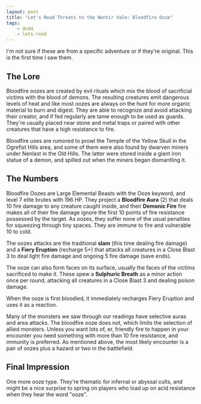 ```yaml
---
layout: post
title: "Let's Read Threats to the Nentir Vale: Bloodfire Ooze"
tags:
    - dnd4
    - lets-read
---
```


I'm not sure if these are from a specific adventure or if they're original. This
is the first time I saw them.

## The Lore

Bloodfire oozes are created by evil rituals which mix the blood of sacrificial
victims with the blood of demons. The resulting creatures emit dangerous levels
of heat and like most oozes are always on the hunt for more organic material to
burn and digest. They are able to recognize and avoid attacking their creator,
and if fed regularly are tame enough to be used as guards. They're usually
placed near stone and metal traps or paired with other creatures that have a
high resistance to fire.

Bloodfire uses are rumored to prowl the Temple of the Yellow Skull in the
Ogrefist Hills area, and some of them were also found by dwarven miners under
Nenlast in the Old Hills. The latter were stored inside a giant iron statue of a
demon, and spilled out when the miners began dismantling it.

## The Numbers

Bloodfire Oozes are Large Elemental Beasts with the Ooze keyword, and level 7
elite brutes with 196 HP. They project a **Bloodfire Aura** (2) that deals 10
fire damage to any creature caught inside, and their **Demonic Fire** fire makes
all of their fire damage ignore the first 10 points of fire resistance possessed
by the target. As oozes, they suffer none of the usual penalties for squeezing
through tiny spaces. They are immune to fire and vulnerable 10 to cold.

The oozes attacks are the traditional **slam** (this time dealing fire damage) and
a **Fiery Eruption** (recharge 5+) that attacks all creatures in a Close Blast 3
to deal light fire damage and ongoing 5 fire damage (save ends).

The ooze can also form faces on its surface, usually the faces of the victims
sacrificed to make it. These spew a **Sulphuric Breath** as a minor action once
per round, attacking all creatures in a Close Blast 3 and dealing poison damage.

When the ooze is first bloodied, it immediately recharges Fiery Eruption and
uses it as a reaction.

Many of the monsters we saw through our readings have selective auras and area
attacks. The bloodfire ooze does not, which limits the selection of allied
monsters. Unless you want lots of, er, friendly fire to happen in your encounter
you need something with more than 10 fire resistance, and immunity is
preferred. As mentioned above, the most likely encounter is a pair of oozes plus
a hazard or two in the battlefield.

## Final Impression

One more ooze type. They're thematic for infernal or abyssal cults, and might be
a nice surprise to spring on players who load up on acid resistance when they
hear the word "ooze".
